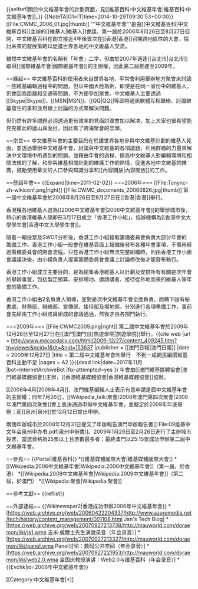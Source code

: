 {{selfref|關於中文維基年會的計劃頁面，見[[維基百科:中文維基年會|維基百科:中文維基年會]]。}}
{{NoteTA|G1=IT|time=2014-10-29T09:30:53+00:00}}
[[File:CWMC_2006_01.jpg|thumb]]
'''中文維基年會'''是由[[中文維基百科|中文維基百科]]主辦的[[維基人|維基人]]會議。第一屆於2006年8月26日至8月27日召開，中文維基百科在創立接近4年後首次在[[香港|香港]]召開跨地區性的大會，探討未來的發展策略以促進世界各地的中文維基人交流。

雖然中文維基年會的名稱有「年會」二字，但由於2007年適逢[[台北市|台北市]]取得[[國際維基年會|國際維基年會]]的主辦權，因此第二屆推遲至2009年。

==緣起==
中文維基百科的使用者來自世界各地，平常會利用舉辦地方聚會來討論一些維基編輯過程中的問題，但以中國大陸為例，即使是在同一省份中的維基人，仍會因為距離和交通等問題，不方便參加聚會。中文維基人主要透過[[Skype|Skype]]、[[MSN|MSN]]、[[QQ|QQ]]等即時通訊軟體互相聯絡、討論維基發生的事和並用線上討論的方式來解決問題。

但仍然有許多問題必須透過更有效率的見面討論會加以解决，加上大家也很希望能見見彼此的廬山真面目，因此有了跨海聚會的念頭。

==宗旨==
中文維基年會的主要目的在於讓世界各地參與中文維基計劃的維基人見面，並透過舉辦中文維基年會，討論與中文維基的各項議題，利用群體的力量來解決中文環境中所遇到的問題。並藉由年會的過程，提高中文維基人對編輯環境和相關法規的了解，和參與維基相關計劃的維護工作的熱情，促進各地中文維基的推廣，鼓勵使用華文的人口參與知識分享和[[內容開放|內容開放]]的工作。

==歷屆年會==
{{Expand|time=2011-02-02}}
===2006年===
[[File:Tonync-zh-wikiconf.png|right]]
[[File:CWMC_documents_20060826.jpg|thumb]]
第一屆中文維基年會於2006年8月26日至8月27日在[[香港|香港]]舉行。

香港獲各地維基人選為[[2006中文維基年會|2006中文維基年會]]的舉辦城市後，熱心的香港維基人隨即在3月17日成立「香港工作小組」，協辦機構為[[香港中文大學學生會|香港中文大學學生會]]。

隨着一輪投票及SWOT分析後，香港工作小組接取籌備委員會負責大部分年會的籌備工作。香港工作小組一般會在維基頁面上報備後發布各種年會事項，不需再經過籌備委員會的開會流程。只在香港工作小組無法完整組織時，則由香港工作小組會議議決後，由小組負責人提案籌備委員會會議上討論修改後才能發布執行。

香港工作小組成立主要目的，是為結集香港維基人以計劃及安排所有有關是次年會的舉辦事宜，包括製定預算、安排場地、邀請講者、接待從外地而來的維基人等年會的籌備工作。

香港工作小組由2名負責人領導，並對是次中文維基年會全面負責。而轄下設有秘書處、財務部、聯絡部、宣傳部、接待部及場地部，分別進行各項準備工作，事前會先經由工作小組成員組成的會議通過，然後才由各部門執行。

===2009年===
[[File:CWMC2009.png|right]]
第二屆中文維基年會於2009年12月26日至12月27日在[[澳門|澳門]][[旅遊學院|旅遊學院]]舉行。<ref name="cwc">{{cite web
 |url       = http://www.macaodaily.com/html/2009-12/27/content_409245.htm?tn=viewer&ncid=1&dt=&nid=153637
 |publisher = [[澳門日報|澳門日報]]
 |date      = 2009年12月27日
 |title     = 第二屆中文維基年會昨舉行　不到一成網民編撰維基百科主動不足
 |pages     = A2
}}{{dead link|date=2017年11月 |bot=InternetArchiveBot |fix-attempted=yes }}</ref> 年會由[[澳門維基媒體協會|澳門維基媒體協會]]主辦，[[香港維基媒體協會|香港維基媒體協會]]協辦。

[[2008年4月|2008年4月]]，澳門維基編輯人士表示有意申請是屆中文維基年會的主辦權；同年7月26日，[[Wikipedia_talk:聚會/2008年澳門第四次聚會|2008年澳門第四次聚會]]會上表決通過申辦中文維基年會，並擬定於2009年年底舉辦；而[[泉州|泉州]]於12月12日提出申辦。

兩個申辦城市於2008年12月31日提交了申辦報告<ref>澳門申辦報告書</ref><ref>[[:File:09维基中文年会泉州申办书.pdf|泉州申辦書]]</ref>。2009年1月29日至2月28日進行了主辦城市投票，當選資格為25票以上且票數最多者；最終澳門以25:15票成功申辦第二屆中文維基年會。

==參見==
{{Portal|维基百科}}
*[[維基媒體國際大會|維基媒體國際大會]]
*[[Wikipedia:2006中文維基年會|Wikipedia:2006中文維基年會]]（第一屆，於香港）
*[[Wikipedia:2009中文維基年會|Wikipedia:2009中文維基年會]]（第二屆，於澳門）
*[[Wikipedia:聚會|Wikipedia:聚會]]

==參考文獻==
{{reflist}}

==外部連結==
{{Wikinewspar2|香港成功申辦2006年中文維基年會}}
*[https://web.archive.org/web/20060422204337/http://www.azuremedia.net/tech/history/content_management/001108.html Jan's Tech Blog]
*[https://web.archive.org/web/20070927213738/http://mauworld.com/doraemon/liki/js1.wma 吉米·威爾士先生演說录音（年会录音）]
*[https://web.archive.org/web/20070927213327/http://mauworld.com/doraemon/liki/panel.wma Panel讨论：数码公共空间（年会录音）]
*[https://web.archive.org/web/20070927221953/http://mauworld.com/doraemon/liki/web2.0.wma 金国庆教授演讲：Web2.0与维基百科（年会录音）]
*{{Evchk|id=2006年中文維基年會}}

[[Category:中文維基年會|*]]